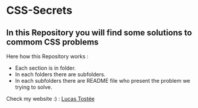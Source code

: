 # CSS-Secrets
## In this Repository you will find some solutions to commom CSS problems
Here how this Repository works :
* Each section is in folder.
* In each folders there are subfolders.
* In each subfolders there are README file who present the problem we trying to solve.

Check my website :) :
[Lucas Tostée](https://www.lucas-tostee.com)
